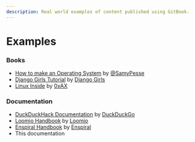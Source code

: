 ```yaml
---
description: Real world examples of content published using GitBook.
---
```


# Examples

### Books

- [How to make an Operating System](https://samypesse.gitbook.io/how-to-create-an-operating-system) by [@SamyPesse](https://github.com/SamyPesse)
- [Django Girls Tutorial](http://tutorial.djangogirls.org/en/index.html) by [Django Girls](https://djangogirls.org)
- [Linux Inside](https://0xax.gitbooks.io/linux-insides/content/) by [0xAX](https://twitter.com/0xAX)

### Documentation

- [DuckDuckHack Documentation](http://docs.duckduckhack.com) by [DuckDuckGo](https://duckduckgo.com/about)
- [Loomio Handbook](http://loomio.coop/) by [Loomio](https://www.loomio.org/)
- [Enspiral Handbook](http://handbook.enspiral.com/) by [Enspiral](http://enspiral.com/)
- This documentation

